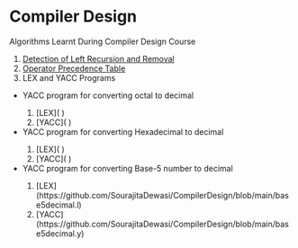 # Compiler Design
Algorithms Learnt During Compiler Design Course
1. [Detection of Left Recursion and Removal](https://github.com/SourajitaDewasi/CompilerDesign/tree/main/RemovingLeftRecursion)
2. [Operator Precedence Table](https://github.com/SourajitaDewasi/CompilerDesign/blob/main/OperatorPrecedenceParsing.cpp)
3. LEX and YACC Programs
 <ul>
  <li>YACC program for converting octal to decimal</li>
     <ol> 
      <li>[LEX](  )</li>
      <li>[YACC](   )</li>
     </ol>
  <li>YACC program for converting Hexadecimal to decimal</li>
      <ol> 
      <li>[LEX](  )</li>
      <li>[YACC](   )</li>
     </ol>
  <li>YACC program for converting Base-5 number to decimal</li>
      <ol> 
      <li> [LEX](https://github.com/SourajitaDewasi/CompilerDesign/blob/main/base5decimal.l) </li>
      <li> [YACC](https://github.com/SourajitaDewasi/CompilerDesign/blob/main/base5decimal.y) </li>
     </ol>
</ul>
